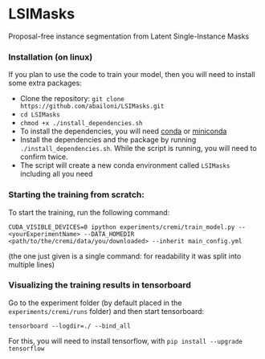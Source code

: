 # LSIMasks
Proposal-free instance segmentation from Latent Single-Instance Masks

### Installation (on linux)
If you plan to use the code to train your model, then you will need to install some extra packages:

- Clone the repository: `git clone https://github.com/abailoni/LSIMasks.git`
- `cd LSIMasks`
- `chmod +x ./install_dependencies.sh`
- To install the dependencies, you will need [conda](https://docs.conda.io/projects/conda/en/latest/user-guide/install/) or [miniconda](https://docs.conda.io/en/latest/miniconda.html)
- Install the dependencies and the package by running `./install_dependencies.sh`. While the script is running, you will need to confirm twice.
- The script will create a new conda environment called `LSIMasks` including all you need

<!--
### Training your model  
- Download the training data from [here](https://heibox.uni-heidelberg.de/d/e182f3807b0c4761a999/)
- Start the training script with:
`CUDA_VISIBLE_DEVICES=0 ipython experiments/cremi/train_model.py -- yourExperimentName --DATA_HOMEDIR path/to/the/cremi/data/you/downloaded --inherit main_config.yml  --config.loaders.general.loader_config.batch_size 1 --config.trainer.optimizer.Adam.lr 1e-4 `
- You find the main configuration file in `experiments/cremi/configs/main_config.yml`   

# TODO: add custom path for experiment folder

-->

### Starting the training from scratch:
To start the training, run the following command:
```
CUDA_VISIBLE_DEVICES=0 ipython experiments/cremi/train_model.py -- <yourExperimentName> --DATA_HOMEDIR <path/to/the/cremi/data/you/downloaded> --inherit main_config.yml
```
(the one just given is a single command: for readability it was split into multiple lines)


### Visualizing the training results in tensorboard
Go to the experiment folder (by default placed in the `experiments/cremi/runs` folder) and then start tensorboard:

`tensorboard --logdir=./ --bind_all`

For this, you will need to install tensorflow, with `pip install --upgrade tensorflow`


